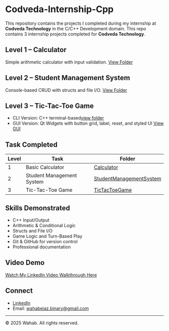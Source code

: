 # Codveda-Internship-Cpp
This repository contains the projects I completed during my internship at **Codveda Technology** in the C/C++ Development domain.
This repo contains 3 internship projects completed for **Codveda Technology**.

## Level 1 – Calculator
Simple arithmetic calculator with input validation. [View Folder](./Calculator)
## Level 2 – Student Management System
Console-based CRUD with structs and file I/O. [View Folder](./Student%20Management%20System/)
## Level 3 – Tic-Tac-Toe Game
- CLI Version: C++ terminal-based[view folder](./TicTacToeGame/)
- GUI Version: Qt Widgets with button grid, label, reset, and styled UI [View GUI](./Tic%20Tac%20Toe%20Game/gui/)

## Task Completed
| Level |      Task                 | Folder                                                      |
|-------|---------------------------|-------------------------------------------------------------|
| 1     | Basic Calculator          | [Calculator](./Calculator)                                  |
| 2     | Student Management System | [StudentManagementSystem](./Student%20Management%20System/) |
| 3     | Tic-Tac-Toe Game          | [TicTacToeGame](./Tic%20Tac%20Toe%20Game/)                            |

## Skills Demonstrated
- C++ Input/Output
- Arithmetic & Conditional Logic
- Structs and File I/O
- Game Logic and Turn-Based Play
- Git & GitHub for version control
- Professional documentation

## Video Demo
[Watch My LinkedIn Video Walkthrough Here](#)  

## Connect
-  [LinkedIn](https://www.linkedin.com/in/wahab-ejaz-025821283/)
-  Email: wahabejaz.binary@gmail.com

---

© 2025 Wahab. All rights reserved.